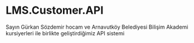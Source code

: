 # LMS.Customer.API
Sayın Gürkan Sözdemir hocam ve Arnavutköy Belediyesi Bilişim Akademi kursiyerleri ile birlikte geliştirdiğimiz API sistemi
